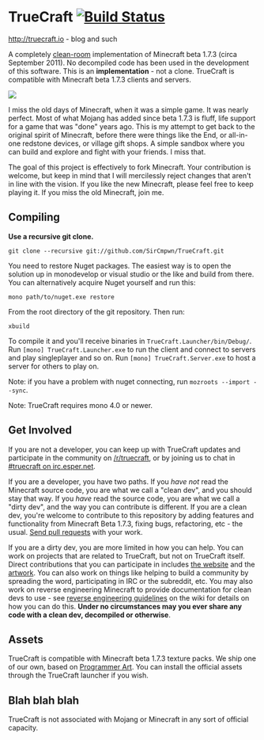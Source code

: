 # TrueCraft [![Build Status](https://travis-ci.org/SirCmpwn/TrueCraft.svg?branch=master)](https://travis-ci.org/SirCmpwn/TrueCraft)

http://truecraft.io - blog and such

A completely [clean-room](https://en.wikipedia.org/wiki/Clean_room_design) implementation of Minecraft beta 1.7.3 (circa September 2011). No decompiled code has been used in the development of this software. This is an **implementation** - not a clone. TrueCraft is compatible with Minecraft beta 1.7.3 clients and servers.

![](https://sr.ht/0657.png)

I miss the old days of Minecraft, when it was a simple game. It was nearly perfect. Most of what Mojang has added since beta 1.7.3 is fluff, life support for a game that was "done" years ago. This is my attempt to get back to the original spirit of Minecraft, before there were things like the End, or all-in-one redstone devices, or village gift shops. A simple sandbox where you can build and explore and fight with your friends. I miss that.

The goal of this project is effectively to fork Minecraft. Your contribution is welcome, but keep in mind that I will mercilessly reject changes that aren't in line with the vision. If you like the new Minecraft, please feel free to keep playing it. If you miss the old Minecraft, join me.

## Compiling

**Use a recursive git clone.**

    git clone --recursive git://github.com/SirCmpwn/TrueCraft.git

You need to restore Nuget packages. The easiest way is to open the solution up in monodevelop or visual studio or the like and build from there. You can alternatively acquire Nuget yourself and run this:

    mono path/to/nuget.exe restore

From the root directory of the git repository. Then run:

    xbuild

To compile it and you'll receive binaries in `TrueCraft.Launcher/bin/Debug/`. Run `[mono] TrueCraft.Launcher.exe` to run the client and connect to servers and play singleplayer and so on. Run `[mono] TrueCraft.Server.exe` to host a server for others to play on.

Note: if you have a problem with nuget connecting, run `mozroots --import --sync`.

Note: TrueCraft requires mono 4.0 or newer.

## Get Involved

If you are not a developer, you can keep up with TrueCraft updates and participate in the community on [/r/truecraft](https://reddit.com/r/truecraft), or by joining us to chat in [#truecraft on irc.esper.net](http://webchat.esper.net/?nick=&channels=truecraft).

If you are a developer, you have two paths. If you *have not* read the Minecraft source code, you are what we call a "clean dev", and you should stay that way. If you *have* read the source code, you are what we call a "dirty dev", and the way you can contribute is different. If you are a clean dev, you're welcome to contribute to this repository by adding features and functionality from Minecraft Beta 1.7.3, fixing bugs, refactoring, etc - the usual. [Send pull requests](https://help.github.com/articles/using-pull-requests/) with your work.

If you are a dirty dev, you are more limited in how you can help. You can work on projects that are related to TrueCraft, but not on TrueCraft itself. Direct contributions that you can participate in includes [the website](https://github.com/SirCmpwn/truecraft.io) and the [artwork](https://github.com/SirCmpwn/TrueCraft/tree/master/TrueCraft.Client/Content). You can also work on things like helping to build a community by spreading the word, participating in IRC or the subreddit, etc. You may also work on reverse engineering Minecraft to provide documentation for clean devs to use - see [reverse engineering guidelines](https://github.com/SirCmpwn/TrueCraft/wiki/Reverse-engineering-guidelines) on the wiki for details on how you can do this. **Under no circumstances may you ever share any code with a clean dev, decompiled or otherwise**.

## Assets

TrueCraft is compatible with Minecraft beta 1.7.3 texture packs. We ship one of our own, based on [Programmer Art](https://github.com/deathcap/ProgrammerArt). You can install the official assets through the TrueCraft launcher if you wish.

## Blah blah blah

TrueCraft is not associated with Mojang or Minecraft in any sort of official capacity.
